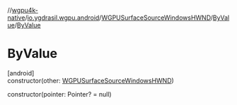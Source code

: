 //[wgpu4k-native](../../../../index.md)/[io.ygdrasil.wgpu.android](../../index.md)/[WGPUSurfaceSourceWindowsHWND](../index.md)/[ByValue](index.md)/[ByValue](-by-value.md)

# ByValue

[android]\
constructor(other: [WGPUSurfaceSourceWindowsHWND](../index.md))

constructor(pointer: Pointer? = null)